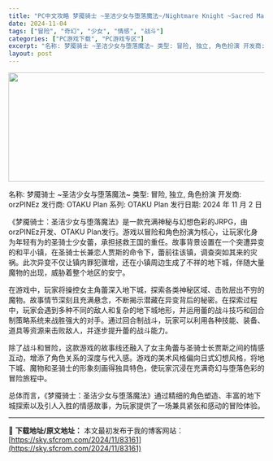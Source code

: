 ```yaml
---
title: "PC中文攻略 梦魇骑士 ~圣洁少女与堕落魔法~/Nightmare Knight ~Sacred Maiden &#038; Fallen Magic~ 648M"
date: 2024-11-04
tags: ["冒险", "奇幻", "少女", "情感", "战斗"]
categories: ["PC游戏下载", "PC游戏专区"]
excerpt: "名称: 梦魇骑士 ~圣洁少女与堕落魔法~ 类型: 冒险, 独立, 角色扮演 开发商: orzPINEz 发行商: OTAKU Plan 系列: OTAKU Plan 发行日期: 2024 年 11 月 2 日 《梦魇骑士：圣洁少女与堕落魔法》是一款充满神秘与幻想色彩的JRPG，由orzPINEz开发&hellip;"
layout: post
---
```


<img class="aligncenter size-full wp-image-83162" src="https://sky.sfcrom.com/wp-content/uploads/2024/11/2024110410412873.webp" alt="" width="660" height="215" />

名称: 梦魇骑士 ~圣洁少女与堕落魔法~
类型: 冒险, 独立, 角色扮演
开发商: orzPINEz
发行商: OTAKU Plan
系列: OTAKU Plan
发行日期: 2024 年 11 月 2 日

《梦魇骑士：圣洁少女与堕落魔法》是一款充满神秘与幻想色彩的JRPG，由orzPINEz开发、OTAKU Plan发行。游戏以冒险和角色扮演为核心，让玩家化身为年轻有为的圣骑士少女蕾，承担拯救王国的重任。故事背景设置在一个突遭异变的和平小镇，在圣骑士长兼恋人贾斯的命令下，蕾前往该镇，调查突如其来的灾祸。此次异变不仅让镇内罪犯骤增，还在小镇周边生成了不祥的地下城，伴随大量魔物的出现，威胁着整个地区的安宁。

在游戏中，玩家将操控女主角蕾深入地下城，探索各类神秘区域、击败层出不穷的魔物。故事情节深刻且充满悬念，不断揭示潜藏在异变背后的秘密。在探索过程中，玩家会遇到多种不同的敌人和复杂的地下城地形，并运用蕾的战斗技巧和回合制策略系统来战胜强大的对手。通过回合制战斗，玩家可以利用各种技能、装备、道具等资源来击败敌人，并逐步提升蕾的战斗能力。

除了战斗和冒险，这款游戏的故事线还融入了女主角蕾与圣骑士长贾斯之间的情感互动，增添了角色关系的深度与代入感。游戏的美术风格偏向日式幻想风格，将地下城、魔物和圣骑士的形象刻画得独具特色，使玩家沉浸在充满奇幻与堕落色彩的冒险旅程中。

总体而言，《梦魇骑士：圣洁少女与堕落魔法》通过精细的角色塑造、丰富的地下城探索以及引人入胜的情感故事，为玩家提供了一场兼具紧张和感动的冒险体验。

---
📖 **下载地址/原文地址：** 本文最初发布于我的博客网站：[https://sky.sfcrom.com/2024/11/83161](https://sky.sfcrom.com/2024/11/83161)
